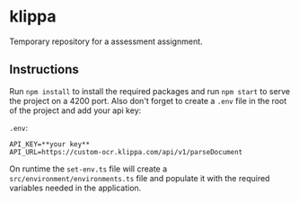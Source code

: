 # klippa
Temporary repository for a assessment assignment.

## Instructions
Run `npm install` to install the required packages and run `npm start` to serve the project on a 4200 port. 
Also don't forget to create a `.env` file in the root of the project and add your api key:

`.env`:
```
API_KEY=**your key**
API_URL=https://custom-ocr.klippa.com/api/v1/parseDocument
```

On runtime the `set-env.ts` file will create a `src/environment/environments.ts` file and populate it with the required variables needed in the application.
